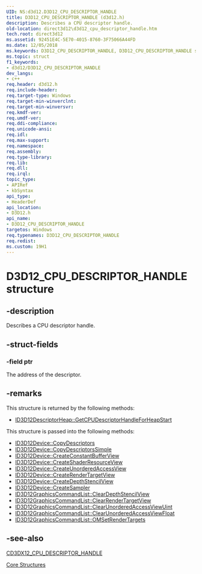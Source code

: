 ```yaml
---
UID: NS:d3d12.D3D12_CPU_DESCRIPTOR_HANDLE
title: D3D12_CPU_DESCRIPTOR_HANDLE (d3d12.h)
description: Describes a CPU descriptor handle.
old-location: direct3d12\d3d12_cpu_descriptor_handle.htm
tech.root: direct3d12
ms.assetid: 92451E4C-5E70-4015-8760-3F75066A44FD
ms.date: 12/05/2018
ms.keywords: D3D12_CPU_DESCRIPTOR_HANDLE, D3D12_CPU_DESCRIPTOR_HANDLE structure, d3d12/D3D12_CPU_DESCRIPTOR_HANDLE, direct3d12.d3d12_cpu_descriptor_handle
ms.topic: struct
f1_keywords:
- d3d12/D3D12_CPU_DESCRIPTOR_HANDLE
dev_langs:
- c++
req.header: d3d12.h
req.include-header: 
req.target-type: Windows
req.target-min-winverclnt: 
req.target-min-winversvr: 
req.kmdf-ver: 
req.umdf-ver: 
req.ddi-compliance: 
req.unicode-ansi: 
req.idl: 
req.max-support: 
req.namespace: 
req.assembly: 
req.type-library: 
req.lib: 
req.dll: 
req.irql: 
topic_type:
- APIRef
- kbSyntax
api_type:
- HeaderDef
api_location:
- D3D12.h
api_name:
- D3D12_CPU_DESCRIPTOR_HANDLE
targetos: Windows
req.typenames: D3D12_CPU_DESCRIPTOR_HANDLE
req.redist: 
ms.custom: 19H1
---
```


# D3D12_CPU_DESCRIPTOR_HANDLE structure


## -description


Describes a CPU descriptor handle.
        


## -struct-fields




### -field ptr

The address of  the descriptor.
          


## -remarks



This structure is returned by the following methods:
        

<ul>
<li>
<a href="https://docs.microsoft.com/windows/desktop/api/d3d12/nf-d3d12-id3d12descriptorheap-getcpudescriptorhandleforheapstart">ID3D12DescriptorHeap::GetCPUDescriptorHandleForHeapStart</a>
</li>
</ul>
This structure is passed into the following methods:
        

<ul>
<li>
<a href="https://docs.microsoft.com/windows/desktop/api/d3d12/nf-d3d12-id3d12device-copydescriptors">ID3D12Device::CopyDescriptors</a>
</li>
<li>
<a href="https://docs.microsoft.com/windows/desktop/api/d3d12/nf-d3d12-id3d12device-copydescriptorssimple">ID3D12Device::CopyDescriptorsSimple</a>
</li>
<li>
<a href="https://docs.microsoft.com/windows/desktop/api/d3d12/nf-d3d12-id3d12device-createconstantbufferview">ID3D12Device::CreateConstantBufferView</a>
</li>
<li>
<a href="https://docs.microsoft.com/windows/desktop/api/d3d12/nf-d3d12-id3d12device-createshaderresourceview">ID3D12Device::CreateShaderResourceView</a>
</li>
<li>
<a href="https://docs.microsoft.com/windows/desktop/api/d3d12/nf-d3d12-id3d12device-createunorderedaccessview">ID3D12Device::CreateUnorderedAccessView</a>
</li>
<li>
<a href="https://docs.microsoft.com/windows/desktop/api/d3d12/nf-d3d12-id3d12device-createrendertargetview">ID3D12Device::CreateRenderTargetView</a>
</li>
<li>
<a href="https://docs.microsoft.com/windows/desktop/api/d3d12/nf-d3d12-id3d12device-createdepthstencilview">ID3D12Device::CreateDepthStencilView</a>
</li>
<li>
<a href="https://docs.microsoft.com/windows/desktop/api/d3d12/nf-d3d12-id3d12device-createsampler">ID3D12Device::CreateSampler</a>
</li>
<li>
<a href="https://docs.microsoft.com/windows/desktop/api/d3d12/nf-d3d12-id3d12graphicscommandlist-cleardepthstencilview">ID3D12GraphicsCommandList::ClearDepthStencilView</a>
</li>
<li>
<a href="https://docs.microsoft.com/windows/desktop/api/d3d12/nf-d3d12-id3d12graphicscommandlist-clearrendertargetview">ID3D12GraphicsCommandList::ClearRenderTargetView</a>
</li>
<li>
<a href="https://docs.microsoft.com/windows/desktop/api/d3d12/nf-d3d12-id3d12graphicscommandlist-clearunorderedaccessviewuint">ID3D12GraphicsCommandList::ClearUnorderedAccessViewUint</a>
</li>
<li>
<a href="https://docs.microsoft.com/windows/desktop/api/d3d12/nf-d3d12-id3d12graphicscommandlist-clearunorderedaccessviewfloat">ID3D12GraphicsCommandList::ClearUnorderedAccessViewFloat</a>
</li>
<li>
<a href="https://docs.microsoft.com/windows/desktop/api/d3d12/nf-d3d12-id3d12graphicscommandlist-omsetrendertargets">ID3D12GraphicsCommandList::OMSetRenderTargets</a>
</li>
</ul>



## -see-also




<a href="https://docs.microsoft.com/windows/desktop/direct3d12/cd3dx12-cpu-descriptor-handle">CD3DX12_CPU_DESCRIPTOR_HANDLE</a>



<a href="https://docs.microsoft.com/windows/desktop/direct3d12/direct3d-12-structures">Core Structures</a>
 

 

